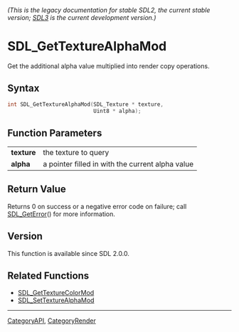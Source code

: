 ###### (This is the legacy documentation for stable SDL2, the current stable version; [SDL3](https://wiki.libsdl.org/SDL3/) is the current development version.)
# SDL_GetTextureAlphaMod

Get the additional alpha value multiplied into render copy operations.

## Syntax

```c
int SDL_GetTextureAlphaMod(SDL_Texture * texture,
                           Uint8 * alpha);

```

## Function Parameters

|                 |                                                  |
| --------------- | ------------------------------------------------ |
| **texture**     | the texture to query                             |
| **alpha**       | a pointer filled in with the current alpha value |

## Return Value

Returns 0 on success or a negative error code on failure; call
[SDL_GetError](SDL_GetError)() for more information.

## Version

This function is available since SDL 2.0.0.

## Related Functions

* [SDL_GetTextureColorMod](SDL_GetTextureColorMod)
* [SDL_SetTextureAlphaMod](SDL_SetTextureAlphaMod)

----
[CategoryAPI](CategoryAPI), [CategoryRender](CategoryRender)


